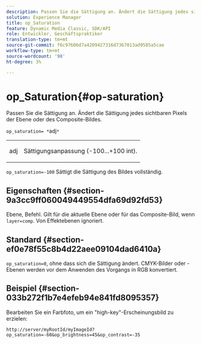 ```yaml
---
description: Passen Sie die Sättigung an. Ändert die Sättigung jedes sichtbaren Pixels der Ebene oder des Composite-Bildes.
solution: Experience Manager
title: op_Saturation
feature: Dynamic Media Classic, SDK/API
role: Entwickler, Geschäftspraktiker
translation-type: tm+mt
source-git-commit: f6c97606d7a4209427316d7367013ad9585a5cae
workflow-type: tm+mt
source-wordcount: '98'
ht-degree: 3%

---
```



# op_Saturation{#op-saturation}

Passen Sie die Sättigung an. Ändert die Sättigung jedes sichtbaren Pixels der Ebene oder des Composite-Bildes.

`op_saturation= *`adj`*`

<table id="simpletable_5F118A28FE674B06A16F6F19C56B4594"> 
 <tr class="strow"> 
  <td class="stentry"> <p><span class="varname"> adj</span> </p> </td> 
  <td class="stentry"> <p>Sättigungsanpassung (-100...+100 int). </p></td> 
 </tr> 
</table>

`op_saturation=-100` Sättigt die Sättigung des Bildes vollständig.

## Eigenschaften {#section-9a3cc9ff060049449554dfa69d92fd53}

Ebene, Befehl. Gilt für die aktuelle Ebene oder für das Composite-Bild, wenn `layer=comp`. Von Effektebenen ignoriert.

## Standard {#section-ef0e78f55c8b4d22aee09104dad6410a}

`op_saturation=0`, ohne dass sich die Sättigung ändert. CMYK-Bilder oder -Ebenen werden vor dem Anwenden des Vorgangs in RGB konvertiert.

## Beispiel {#section-033b272f1b7e4efeb94e841fd8095357}

Bearbeiten Sie ein Farbfoto, um ein &quot;high-key&quot;-Erscheinungsbild zu erzielen:

`http://server/myRootId/myImageId?op_saturation=-60&op_brightness=45&op_contrast=-35`
